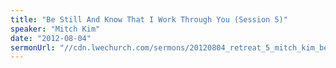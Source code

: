 ```yaml
---
title: "Be Still And Know That I Work Through You (Session 5)"
speaker: "Mitch Kim"
date: "2012-08-04"
sermonUrl: "//cdn.lwechurch.com/sermons/20120804_retreat_5_mitch_kim_be_still_and_know_that_i_work_through_you.mp3"
---
```

